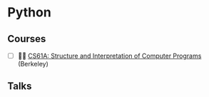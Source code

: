 # Python

## Courses

- [ ] 🧑‍🏫 [CS61A: Structure and Interpretation of Computer Programs](https://cs61a.org/) (Berkeley)

## Talks
